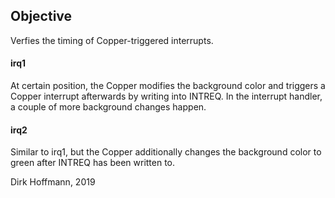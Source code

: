## Objective

Verfies the timing of Copper-triggered interrupts.

#### irq1

At certain position, the Copper modifies the background color and triggers a Copper interrupt afterwards by writing into INTREQ. In the interrupt handler, a couple of more background changes happen.

#### irq2

Similar to irq1, but the Copper additionally changes the background color to green after INTREQ has been written to.

Dirk Hoffmann, 2019